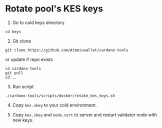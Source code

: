 # Rotate pool's KES keys

1. Go to cold keys directory
```
cd keys
```

2. Git clone 
```
git clone https://github.com/Atomicwallet/cardano-tools
```

or update if repo exists

```
cd cardano-tools
git pull
cd ..
```

3. Run script

```
./cardano-tools/scripts/docker/rotate_kes_keys.sh
```

4. Copy `kes.vkey` to your cold environment.

5. Copy `kes.skey` and `node.cert` to server and restart validator node with new keys.